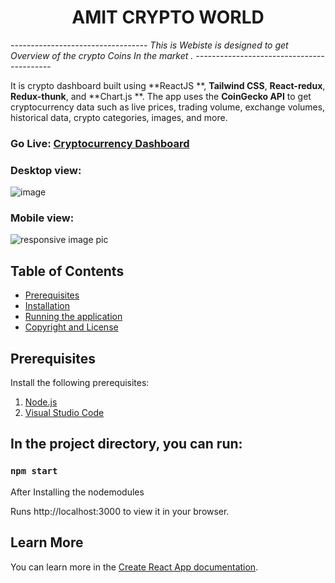 <h1 align="center">AMIT CRYPTO WORLD</h1>

*----------------------------------
This is Webiste is designed to get Overview of the crypto Coins In the market .
------------------------------------------*

It is crypto dashboard built using **ReactJS **, **Tailwind CSS**, **React-redux**, **Redux-thunk**, and **Chart.js **. 
The app uses the **CoinGecko API** to get cryptocurrency data such as live prices, trading volume, exchange volumes, historical data, crypto categories, images, and more.

### Go Live: [Cryptocurrency Dashboard](----------------------------------)

### Desktop view:
<img src="" alt="image" />

### Mobile view:
<img src=""
alt="responsive image pic" />

## Table of Contents 
- [Prerequisites](#prerequisites)
- [Installation](#installation)
- [Running the application](#run-the-application)
- [Copyright and License](#copyright-and-license)

## Prerequisites

Install the following prerequisites:

1. [Node.js](https://nodejs.org/en/)
2. [Visual Studio Code](https://code.visualstudio.com/download)


## In the project directory, you can run:

### `npm start`

After Installing the nodemodules

Runs http://localhost:3000 to view it in your browser.

## Learn More

You can learn more in the [Create React App documentation](https://facebook.github.io/create-react-app/docs/getting-started).